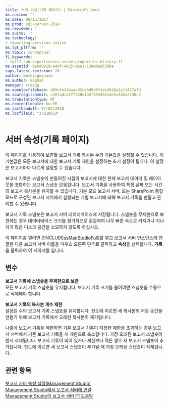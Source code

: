 ```yaml
---
title: 서버 속성(기록 페이지) | Microsoft Docs
ms.custom: ''
ms.date: 06/13/2017
ms.prod: sql-server-2014
ms.reviewer: ''
ms.suite: ''
ms.technology:
- reporting-services-native
ms.tgt_pltfrm: ''
ms.topic: conceptual
f1_keywords:
- sql12.swb.reportserver.serverproperties.history.f1
ms.assetid: be9d8018-a46f-4625-9ae1-138ebe6b38ba
caps.latest.revision: 28
author: markingmyname
ms.author: maghan
manager: craigg
ms.openlocfilehash: d88efe344aaed2ce6d5d0f1da3626a1a11417afd
ms.sourcegitcommit: c18fadce27f330e1d4f36549414e5c84ba2f46c2
ms.translationtype: MT
ms.contentlocale: ko-KR
ms.lasthandoff: 07/02/2018
ms.locfileid: "37218633"
---
```

# <a name="server-properties-history-page"></a>서버 속성(기록 페이지)
  이 페이지를 사용하여 보관할 보고서 기록 복사본 수의 기본값을 설정할 수 있습니다. 이 기본값은 모든 보고서에 대한 보고서 기록 제한을 설정하는 초기 설정이 됩니다. 이 설정은 보고서마다 다르게 설정할 수 있습니다.  
  
 보고서 기록은 스냅숏이 만들어진 시점의 보고서에 대한 현재 보고서 데이터 및 레이아웃을 포함하는 보고서 스냅숏 모음입니다. 보고서 기록을 사용하여 특정 날짜 또는 시간의 보고서 복사본을 유지할 수 있습니다. 기본 모드 보고서 서버, 또는 SharePoint 통합 모드로 구성된 보고서 서버에서 실행되는 개별 보고서에 대해 보고서 기록을 만들고 관리할 수 있습니다.  
  
 보고서 기록 스냅숏은 보고서 서버 데이터베이스에 저장됩니다. 스냅숏을 무제한으로 보관하는 경우 데이터베이스 크기를 정기적으로 점검하여 너무 빠른 속도로 커지거나 지나치게 많은 디스크 공간을 소모하지 않도록 하십시오.  
  
 이 페이지를 열려면 [!INCLUDE[ssManStudioFull](../../includes/ssmanstudiofull-md.md)]를 열고 보고서 서버 인스턴스에 연결한 다음 보고서 서버 이름을 마우스 오른쪽 단추로 클릭하고 **속성**을 선택합니다. **기록** 을 클릭하여 이 페이지를 엽니다.  
  
## <a name="options"></a>변수  
 **보고서 기록에 스냅숏을 무제한으로 보관**  
 모든 보고서 기록 스냅숏을 유지합니다. 보고서 기록 크기를 줄이려면 스냅숏을 수동으로 삭제해야 합니다.  
  
 **보고서 기록의 복사본 개수 제한**  
 설정된 수의 보고서 기록 스냅숏을 유지합니다. 한도에 이르면 새 복사본의 저장 공간을 만들기 위해 보고서 기록에서 오래된 복사본이 제거됩니다.  
  
 나중에 보고서 기록을 제한하면 기존 보고서 기록이 지정한 제한을 초과하는 경우 보고서 서버에서 기존 보고서 기록을 새 제한으로 축소합니다. 가장 오래된 보고서 스냅숏이 먼저 삭제됩니다. 보고서 기록이 비어 있거나 제한보다 적은 경우 새 보고서 스냅숏이 추가됩니다. 한도에 이르면 새 보고서 스냅숏이 추가될 때 가장 오래된 스냅숏이 삭제됩니다.  
  
## <a name="see-also"></a>관련 항목  
 [보고서 서버 속성 설정&#40;Management Studio&#41;](set-report-server-properties-management-studio.md)   
 [Management Studio에서 보고서 서버에 연결](connect-to-a-report-server-in-management-studio.md)   
 [Management Studio의 보고서 서버 F1 도움말](report-server-in-management-studio-f1-help.md)  
  
  
